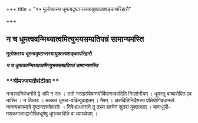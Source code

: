 +++
title = "१५ मूलोक्तस्य धूमत्वदृष्टान्तस्यायुक्तत्वशङ्कापरिहारौ"

+++


## न च धूमत्ववन्मिथ्यात्वमित्युभयसम्प्रतिपन्नं सामान्यमस्ति

**मूलोक्तस्य धूमत्वदृष्टान्तस्यायुक्तत्वशङ्कापरिहारौ**

***न च धूमत्ववन्मिथ्यात्वमित्युभयसम्प्रतिपन्नं सामान्यमस्ति***

### **श्रीमज्जयतीर्थटीका **

नन्वसदनिर्वचनीये द्वे अपि न स्तः । ततो नरखरविषाणयोर्विषाणत्ववदिति निदर्शनीयम् । धूमस्तु बाष्पारोपित एव नास्ति । न त्वितरः । तत्कथं धूमत्व-वदित्युदाहृतम् । मैवम् । असदितिनिर्देशस्य प्रतियोगिप्रधानत्वे व्यक्त्यभावमात्रे दृष्टान्तत्त्वोपपत्तेः । निषेधप्रधानत्त्वे तु तस्य सत्त्वेन सुतरां युक्तत्वात् । बाष्पधूली-मशकमालाद्यारोपितधूमेषु धूमत्ववदिति वा व्याख्येयम् ।

